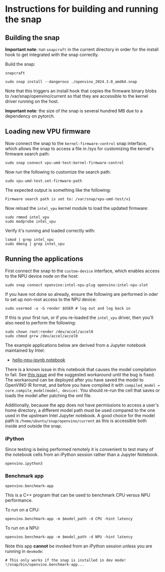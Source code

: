 # Instructions for building and running the snap

## Building the snap

**Important note**: run `snapcraft` in the current directory
in order for the install hook to get integrated with the
snap correctly.

Build the snap:

```
snapcraft
```

```
sudo snap install --dangerous ./openvino_2024.3.0_amd64.snap
```

Note that this triggers an install hook that copies the firmware
binary blobs to /var/snap/openvino/current so that they
are accessible to the kernel driver running on the host.

**Important note**: the size of the snap is several hundred MB due
to a dependency on pytorch.

## Loading new VPU firmware

Now connect the snap to the `kernel-firmware-control` snap interface,
which allows the snap to access a file in /sys for customizing the
kernel's firmware search path:

```
sudo snap connect vpu-umd-test:kernel-firmware-control
```

Now run the following to customize the search path:

```
sudo vpu-umd-test.set-firmware-path
```

The expected output is something like the following:

```
Firmware search path is set to: /var/snap/vpu-umd-test/x1
```

Now reload the `intel_vpu` kernel module to load the updated firmware:

```
sudo rmmod intel_vpu
sudo modprobe intel_vpu
```

Verify it's running and loaded correctly with:

```
lsmod | grep intel_vpu
sudo dmesg | grep intel_vpu
```

## Running the applications

First connect the snap to the `custom-device` interface, which enables
access to the NPU device node on the host:

```
sudo snap connect openvino:intel-npu-plug openvino:intel-npu-slot
```

If you have not done so already, ensure the following
are performed in oder to set up non-root access to the
NPU device:

```
sudo usermod -a -G render $USER # log out and log back in
```

If this is your first run, or if you re-loaded the `intel_vpu` driver,
then you'll also need to perform the following:

```
sudo chown root:render /dev/accel/accel0
sudo chmod g+rw /dev/accel/accel0
```

The example applications below are derived from a Jupyter notebook maintained by Intel:

* [hello-npu-ipynb notebook](https://github.com/openvinotoolkit/openvino_notebooks/tree/latest/notebooks/hello-npu)

There is a known issue in this notebook that causes the model compilation to fail.
See [this issue](https://github.com/openvinotoolkit/openvino_notebooks/issues/2167)
and the suggested workaround until the bug is fixed. The workaround can be deployed
after you have saved the model to OpenVINO IR format, and before you have compiled it
with `compiled_model = core.compile_model(model, device)`. You should re-run the cell
that saves or loads the model after patching the xml file.

Additionally, because the app does not have permissions to access a user's home
directory, a different model path must be used compared to the one used in
the upstream Intel Jupyter notebook. A good choice for the model path is
`/home/ubuntu/snap/openvino/current` as this is accessible both inside and outside
the snap.

### iPython

Since testing is being performed remotely it is convenient to test many of the
notebook cells from an iPython session rather than a Jupyter Notebook.

```
openvino.ipython3
```

### Benchmark app

```
openvino.benchmark-app
```

This is a C++ program that can be used to benchmark CPU versus NPU performance.

To run on a CPU:

```
openvino.benchmark-app -m $model_path -d CPU -hint latency
```

To run on a NPU:

```
openvino.benchmark-app -m $model_path -d NPU -hint latency
```

Note this app **cannot** be invoked from an iPython session unless you are running
in `devmode`:

```
# This only works if the snap is installed in dev mode!
!/snap/bin/openvino.benchmark-app...
```
